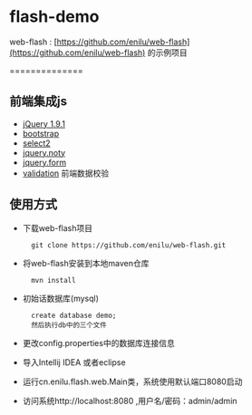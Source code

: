 # flash-demo
web-flash : [https://github.com/enilu/web-flash](https://github.com/enilu/web-flash) 的示例项目

==============
## 前端集成js

* [jQuery 1.9.1](http://jquery.com/)
* [bootstrap](http://twitter.github.com/bootstrap/)
* [select2](http://ivaynberg.github.com/select2/)
* [jquery.noty](http://needim.github.com/noty/)
* [jquery.form](http://www.malsup.com/jquery/form/)
* [validation](https://github.com/jzaefferer/jquery-validation) 前端数据校验 

## 使用方式

- 下载web-flash项目

        git clone https://github.com/enilu/web-flash.git
 
 
- 将web-flash安装到本地maven仓库
  
        mvn install
   
- 初始话数据库(mysql)
 
        create database demo;
        然后执行db中的三个文件
 
- 更改config.properties中的数据库连接信息
- 导入Intellij IDEA 或者eclipse
- 运行cn.enilu.flash.web.Main类，系统使用默认端口8080启动
- 访问系统http://localhost:8080 ,用户名/密码：admin/admin
